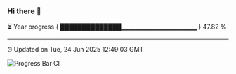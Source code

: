 ### Hi there 👋

⏳ Year progress { ██████████████▁▁▁▁▁▁▁▁▁▁▁▁▁▁▁▁ } 47.82 %

---

⏰ Updated on Tue, 24 Jun 2025 12:49:03 GMT

![Progress Bar CI](https://github.com/liununu/liununu/workflows/Progress%20Bar%20CI/badge.svg)
